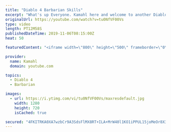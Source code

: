 ```yaml
---
title: "Diablo 4 Barbarian Skills"
excerpt: "What's up Everyone. Kamahl here and welcome to another Diablo 4 video. In today's episode we are going to be looking at the barbarian skills. I hope you enjoy ..."
originalUrl: https://youtube.com/watch?v=tu0NfVF00Vs
type: video
length: PT12M58S
publishedDateTime: 2019-11-06T08:15:00Z
heat: 50

featuredContent: "<iframe width=\"800\" height=\"500\" frameborder=\"0\" src=\"https://www.youtube.com/embed/tu0NfVF00Vs\" allow=\"accelerometer; autoplay; encrypted-media; gyroscope; picture-in-picture\" allowfullscreen></iframe>"

provider:
  name: Kamahl
  domain: youtube.com

topics:
  - Diablo 4
  - Barbarian

images:
  - url: https://i.ytimg.com/vi/tu0NfVF00Vs/maxresdefault.jpg
    width: 1280
    height: 720
    isCached: true

secured: "4FKITRKA0XA7wzbCr9A3SdsFlMX8RT+ILA+MrW40l1KO1iPPUL15joMeOr8X3tqXruRl+FRcW1+++WUWQR7P/dOQu4df1lRgLrj8aLt9/4sXv0CWTXL3sgG2IIINUJGXStrsaKgcx0Yh8Ro6Nwe4Y+4yBVc7VwI8KXKNG/kQwrk7QVKmCcxLwzM6i4br3vAkQ4dVFpaN3nHU7I7YFnzDfbWfdoTpeaDXxtCBikWHPPtfCM3s9vEGfOZ74ur74n4imJ597oL88KGfb+TNmfK2Crusp1dvYMc0F+0fSwLZhNAtJK7iwHDbyOOiu4g3S0P0ELjNsIpk5R5mJ6/4qA65bPD6IYUrc1Lx0+lQhPMcor218LXQ4MBZWtv4JsJ1+qrzsFI9nxxb2r6F/nPDIKe2nlrZjT6JJbvKqkwXeezrSQI=;u9yoITZjVo3wxpVl8FyUhg=="
---
```


